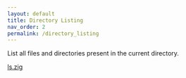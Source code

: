 ```yaml
---
layout: default
title: Directory Listing
nav_order: 2
permalink: /directory_listing
---
```


List all files and directories present in the current directory.

[ls.zig](src/ls.zig)
